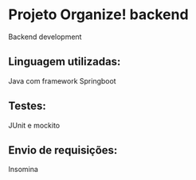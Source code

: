 # Projeto Organize! backend
Backend development

## Linguagem utilizadas:
Java com framework Springboot

## Testes:
JUnit e mockito

## Envio de requisições:
Insomina
